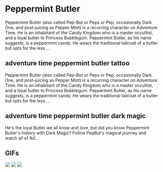 # **Peppermint Butler**

Peppermint Butler (also called Pep-But or Peps or Pep, occasionally Dark One, and post-juicing as Pepper Mint) is a recurring character on Adventure Time. He is an inhabitant of the Candy Kingdom who is a master occultist, and a loyal butler to Princess Bubblegum. Peppermint Butler, as his name suggests, is a peppermint candy. He wears the traditional tailcoat of a butler but opts for the less ...

## **adventure time peppermint butler tattoo**

Peppermint Butler (also called Pep-But or Peps or Pep, occasionally Dark One, and post-juicing as Pepper Mint) is a recurring character on Adventure Time. He is an inhabitant of the Candy Kingdom who is a master occultist, and a loyal butler to Princess Bubblegum. Peppermint Butler, as his name suggests, is a peppermint candy. He wears the traditional tailcoat of a butler but opts for the less ...

## **adventure time peppermint butler dark magic**

He's the loyal Butler we all know and love, but did you know Peppermint Butler's history with Dark Magic? Follow PepBut's magical journey and watch all of Ad...

## **GIFs**

![](https://media1.giphy.com/media/U8FrZp45yKbL94GY0o/giphy.gif)  ![](http://pa1.narvii.com/6626/2ad631febd04c9b14a5ee2304e85527b84076c2c_00.gif)  ![](https://pa1.narvii.com/6683/b11cd6104e939a66f604b801e45acf8ab8df2268_hq.gif)  
